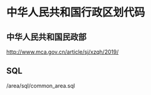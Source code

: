 # 中华人民共和国行政区划代码
## 中华人民共和国民政部
 http://www.mca.gov.cn/article/sj/xzqh/2019/
## SQL
 /area/sql/common_area.sql

